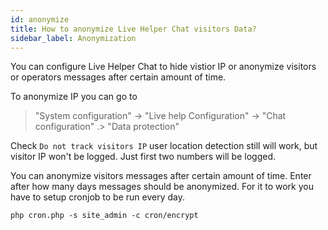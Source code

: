 ```yaml
---
id: anonymize
title: How to anonymize Live Helper Chat visitors Data?
sidebar_label: Anonymization
---
```


You can configure Live Helper Chat to hide vistior IP or anonymize visitors or operators messages after certain amount of time.

To anonymize IP you can go to 
> "System configuration" -> "Live help Configuration" -> "Chat configuration" .> "Data protection" 

Check `Do not track visitors IP` user location detection still will work, but visitor IP won't be logged. Just first two numbers will be logged.

You can anonymize visitors messages after certain amount of time. Enter after how many days messages should be anonymized. For it to work you have to setup cronjob to be run every day.

```shell script
php cron.php -s site_admin -c cron/encrypt
```
